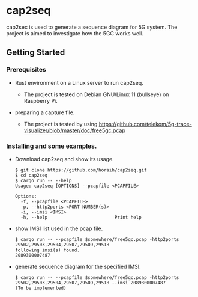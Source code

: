 # cap2seq
cap2sec is used to generate a sequence diagram for 5G system. The project is aimed to investigate how the 5GC works well.

## Getting Started
### Prerequisites

* Rust environment on a Linux server to run cap2seq.
  - The project is tested on Debian GNU/Linux 11 (bullseye) on Raspberry Pi.

* preparing a capture file.
  - The project is tested by using https://github.com/telekom/5g-trace-visualizer/blob/master/doc/free5gc.pcap

### Installing and some examples.
* Download cap2seq and show its usage.

  ```
  $ git clone https://github.com/horaih/cap2seq.git
  $ cd cap2seq
  $ cargo run -- --help
  Usage: cap2seq [OPTIONS] --pcapfile <PCAPFILE>

  Options:
    -f, --pcapfile <PCAPFILE>          
    -p, --http2ports <PORT NUMBER(s)>  
    -i, --imsi <IMSI>                  
    -h, --help                         Print help
  ```

* show IMSI list used in the pcap file.
  ```
  $ cargo run -- --pcapfile $somewhere/free5gc.pcap -http2ports 29502,29503,29504,29507,29509,29518
  following imsi(s) found.
  2089300007487
  ```
  
* generate sequence diagram for the specified IMSI.
  ```
  $ cargo run -- --pcapfile $somewhere/free5gc.pcap -http2ports 29502,29503,29504,29507,29509,29518 --imsi 2089300007487
  (To be implemented)
  ```
